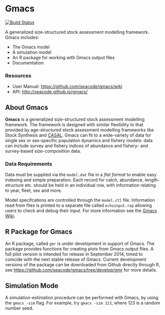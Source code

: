 # Gmacs

[![Build Status](https://travis-ci.org/seacode/gmacs.svg?branch=issue77)](https://travis-ci.org/seacode/gmacs)

A generalized size-structured stock assessment modelling framework. Gmacs includes:

  * The Gmacs model
  * A simulation model
  * An R package for working with Gmacs output files
  * Documentation

### Resources
  * User Manual: https://github.com/seacode/gmacs/wiki
  * API: http://seacode.github.io/gmacs/


## About Gmacs

**Gmacs** is a generalized size-structured stock assessment modelling
  framework. The framework is designed with similar flexibility to that provided
  by age-structured stock assessment modelling frameworks like Stock Synthesis
  and [CASAL](https://www.niwa.co.nz/fisheries/tools-resources/casal). Gmacs can
  fit to a wide-variety of data for single sex or sex-specific population
  dynamics and fishery models: data can include survey and fishery indices of
  abundance and fishery- and survey-based size-composition data.

### Data Requirements

Data must be supplied via the `model.dat` file in a *flat format* to enable easy
indexing and simple preparation. Each record for catch, abundance,
length-structure etc. should be held in an individual row, with information
relating to year, fleet, sex and more.

Model specifcations are controlled through the `model.ctl` file. Information
read from files is printed to a separate file called `echoinput.rep` allowing
users to check and debug their input. For more information see the [Gmacs
Wiki](https://github.com/seacode/gmacs/wiki).

## R Package for Gmacs

An R package, called `gmr` is under development in support of Gmacs. The package
provides functions for creating plots from Gmacs output files. A full pilot
version is intended for release in September 2014, timed to coincide with the
next stable release of Gmacs. Current development versions of the package can be
downloaded from Github directly through R, see
https://github.com/seacode/gmacs/tree/develop/gmr for more details.

## Simulation Mode

A simulation-estimation procedure can be performed with Gmacs, by using the
`gmacs -sim` flag. For example, try `gmacs -sim 123`, where 123 is a random
number seed.
